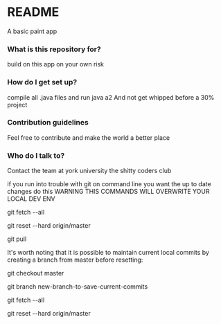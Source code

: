 # README #

A basic paint app

### What is this repository for? ###
build on this app on your own risk

### How do I get set up? ###

compile all .java files and run java a2
And not get whipped before a 30% project

### Contribution guidelines ###
Feel free to contribute and make the world a better place

### Who do I talk to? ###
Contact the team at york university the shitty coders club



if you run into trouble with git on command line you want the up to date changes do this
WARNING THIS COMMANDS WILL OVERWRITE YOUR LOCAL DEV ENV


git fetch --all

git reset --hard origin/master

git pull

It's worth noting that it is possible to maintain current local commits by creating a branch from master before resetting:

git checkout master

git branch new-branch-to-save-current-commits

git fetch --all

git reset --hard origin/master